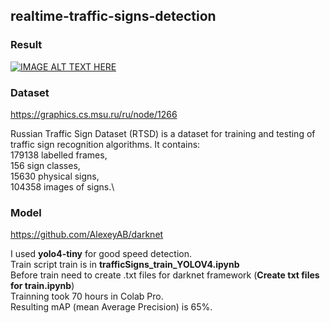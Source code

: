 ## realtime-traffic-signs-detection

### Result
[![IMAGE ALT TEXT HERE](https://img.youtube.com/vi/CGpu7aXEGmk/0.jpg)](https://www.youtube.com/watch?v=CGpu7aXEGmk)


### Dataset
https://graphics.cs.msu.ru/ru/node/1266

Russian Traffic Sign Dataset (RTSD) is a dataset for training and testing of traffic sign recognition algorithms. It contains:\
179138 labelled frames,\
156 sign classes,\
15630 physical signs,\
104358 images of signs.\

### Model
https://github.com/AlexeyAB/darknet

I used <b>yolo4-tiny</b> for good speed detection.\
Train script train is in <b>trafficSigns_train_YOLOV4.ipynb</b>\
Before train need to create .txt files for darknet framework (<b>Create txt files for train.ipynb</b>)\
Trainning took 70 hours in Colab Pro.\
Resulting mAP (mean Average Precision) is 65%.




